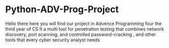 # Python-ADV-Prog-Project
Hello there here you will find our project in Advence Programming four the third  year of CS
It a multi tool for penetration testing that combines network discovery, port scanning, and controlled password-cracking , and other tools that every cyber security analyst needs
